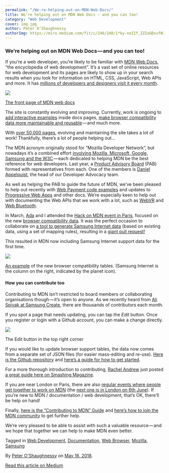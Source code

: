 ```yaml
---
permalink: "/We-re-helping-out-on-MDN-Web-Docs/"
title: We’re helping out on MDN Web Docs — and you can too!
category: "Web Development"
cover: img.jpg
author: Peter O'Shaughnessy
authorImg: https://miro.medium.com/fit/c/240/240/1*ky-noIIf_ZZIoGDsvfW3AA.jpeg
---
```


### We’re helping out on MDN Web Docs — and you can too!

If you’re a web developer, you’re likely to be familiar with [MDN Web Docs](https://developer.mozilla.org/en-US/), “the encyclopedia of web development”. It’s a vast set of online resources for web development and its pages are likely to show up in your search results when you look for information on HTML, CSS, JavaScript, Web APIs and more. It has [millions of developers and designers visit it every month](https://blog.mozilla.org/blog/2017/10/18/mozilla-brings-microsoft-google-w3c-samsung-together-create-cross-browser-documentation-mdn/).

![](https://cdn-images-1.medium.com/max/800/1*izNGdakGzXbMoyxpoaZR2w.png)

[The front page of MDN web docs](https://developer.mozilla.org/en-US/)

The site is constantly evolving and improving. Currently, work is ongoing to [add interactive examples](https://hacks.mozilla.org/2018/03/bringing-interactive-examples-to-mdn/) inside docs pages, [make browser compatibility data more maintainable and reusable](https://hacks.mozilla.org/2018/02/mdn-browser-compatibility-data/) — and much more.

With [over 50,000 pages](https://twitter.com/poshaughnessy/status/987418810780041216), evolving and maintaining the site takes a lot of work! Thankfully, there’s a lot of people helping out…

The MDN acronym originally stood for “Mozilla Developer Network”, but nowadays it’s a combined effort [involving Mozilla, Microsoft, Google, Samsung and the W3C](https://blog.mozilla.org/blog/2017/10/18/mozilla-brings-microsoft-google-w3c-samsung-together-create-cross-browser-documentation-mdn/) — each dedicated to helping MDN be the best reference for web developers. Last year, a [Product Advisory Board](https://developer.mozilla.org/en-US/docs/MDN/MDN_Product_Advisory_Board) (PAB) formed with representatives from each. One of the members is [Daniel Appelquist](https://medium.com/u/c14ea4c7e1fd), the head of our Developer Advocacy team.

As well as helping the PAB to guide the future of MDN, we’ve been pleased to help out recently with [Web Payment code examples](https://github.com/mdn/dom-examples/tree/master/payment-request) and updates to [Progressive Web Apps](https://developer.mozilla.org/en-US/Apps/Progressive) and other docs. We’re especially keen to help out with documenting the Web APIs that we work with a lot, such as [WebVR](https://developer.mozilla.org/en-US/docs/Web/API/WebVR_API) and [Web Bluetooth](https://developer.mozilla.org/en-US/docs/Web/API/Web_Bluetooth_API).

In March, [Ada](https://medium.com/u/c2890cdd7a64) and I attended the [Hack on MDN event in Paris](https://hacks.mozilla.org/2018/03/hack-on-mdn-building-useful-tools-with-browser-compatibility-data/), focused on the new [browser compatibility data](https://github.com/mdn/browser-compat-data). It was the perfect occasion to collaborate on [a tool to generate Samsung Internet data](https://github.com/SamsungInternet/mdn-bcd-map-browser-data) (based on existing data, using a set of mapping rules), resulting in a [giant pull request!](https://github.com/mdn/browser-compat-data/pull/1606/files)

This resulted in MDN now including Samsung Internet support data for the first time.

![](https://cdn-images-1.medium.com/max/800/1*E2j1nqdsnWeMc_wfp7TYhQ.png)

[An example](https://developer.mozilla.org/en-US/docs/Web/API/AudioNode#Browser_compatibility) of the new browser compatibility tables. (Samsung Internet is the column on the right, indicated by the planet icon).

#### How you can contribute too

Contributing to MDN isn’t restricted to board members or collaborating organisations though — it’s open to anyone. As we recently heard from [Ali Spivak at Samsung Create](https://samsungcreate.com/session-details#alispivak), there are thousands of contributors each month.

If you spot a page that needs updating, you can tap the _Edit_ button. Once you register or login with a Github account, you can make a change directly.

![](https://cdn-images-1.medium.com/max/800/1*6vZxZ8OdOkAIDbrGkfJozQ.png)

The Edit button in the top right corner

If you would like to update browser support tables, the data now comes from a separate set of JSON files (for easier mass-editing and re-use). [Here is the Github repository](https://github.com/mdn/browser-compat-data) and [here’s a guide for how to get started](https://developer.mozilla.org/en-US/docs/MDN/Contribute/Structures/Compatibility_tables).

For a more thorough introduction to contributing, [Rachel Andrew](https://medium.com/u/be9c04b39015) just posted [a great guide here on Smashing Magazine](https://www.smashingmagazine.com/2018/05/contributing-mdn-webdocs/).

If you are near London or Paris, there are also [regular events where people get together to work on MDN](https://www.meetup.com/Mozilla-Developer-Network/) (the [next one is in London on 6th June](https://www.meetup.com/Mozilla-Developer-Network/events/wskbflyxjbjb/)). If you’re new to MDN / documentation / web development, that’s OK, there’ll be help on hand!

Finally, [here is the “Contributing to MDN” Guide](https://developer.mozilla.org/en-US/docs/MDN/Contribute) and [here’s how to join the MDN community](https://developer.mozilla.org/en-US/docs/MDN/Community) to get further help.

We’re very pleased to be able to assist with such a valuable resource — and we hope that together we can help to make MDN even better.

Tagged in [Web Development](https://medium.com/tag/web-development), [Documentation](https://medium.com/tag/documentation), [Web Browser](https://medium.com/tag/web-browser), [Mozilla](https://medium.com/tag/mozilla), [Samsung](https://medium.com/tag/samsung)

By [Peter O'Shaughnessy](https://medium.com/@poshaughnessy) on [May 16, 2018](https://medium.com/p/68e001866ad3).

[Read this article on Medium](https://medium.com/@poshaughnessy/were-helping-out-on-mdn-web-docs-and-you-can-too-68e001866ad3)
